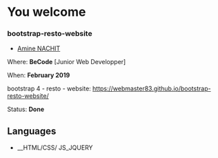 
# You welcome 
### bootstrap-resto-website

* [Amine NACHIT](https://github.com/webmaster83)


Where: **BeCode** [Junior Web Developper]

When: **February 2019** 

bootstrap 4 - resto - website: https://webmaster83.github.io/bootstrap-resto-website/

Status: **Done**

## Languages
* __HTML/CSS/ JS_JQUERY

